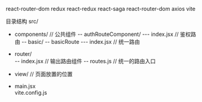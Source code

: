 react-router-dom
redux
react-redux
react-saga
react-router-dom
axios
vite

目录结构
src/
- components/                                  // 公共组件
-- authRouteComponent/
--- index.jsx                                  // 鉴权路由
-- basic/
-- basicRoute
--- index.jsx                                  // 统一路由
- router/                                      
-- index.jsx                                   // 输出路由组件
-- routes.js                                   // 统一的路由入口

- view/                                        // 页面放置的位置
- main.jsx	
vite.config.js